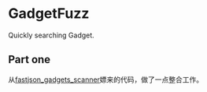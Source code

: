 # GadgetFuzz
Quickly searching Gadget.

## Part one
从[fastjson_gadgets_scanner](https://github.com/Lonely-night/fastjson_gadgets_scanner)嫖来的代码，做了一点整合工作。
